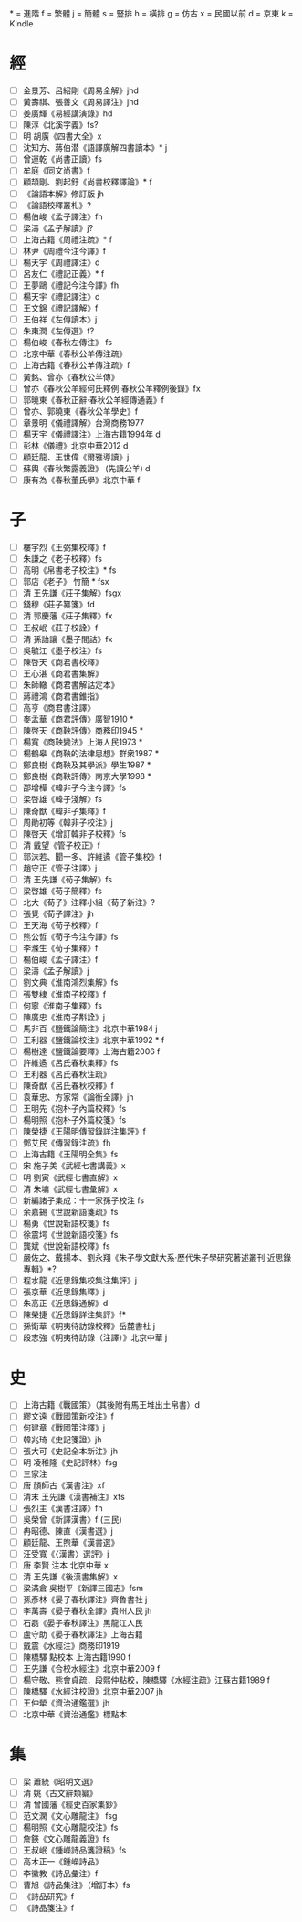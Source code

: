 \* = 進階
f = 繁體
j = 簡體
s = 豎排
h = 橫排
g = 仿古
x = 民國以前
d = 京東
k = Kindle

# 經
- [ ] 金景芳、呂紹剛《周易全解》jhd
- [ ] 黃壽祺、張善文《周易譯注》jhd
- [ ] 姜廣輝《易經講演錄》hd
- [ ]  陳淳《北溪字義》fs?
- [ ] 明 胡廣《四書大全》x
- [ ] 沈知方、蔣伯潜《語譯廣解四書讀本》* j
- [ ] 曾運乾《尚書正讀》fs
- [ ] 牟庭《同文尚書》f
- [ ] 顧頡剛、劉起釪《尚書校釋譯論》* f
- [ ] 《論語本解》修訂版 jh
- [ ] 《論語校釋叢札》?
- [ ] 楊伯峻《孟子譯注》fh
- [ ] 梁濤《孟子解讀》j?
- [ ] 上海古籍《周禮注疏》* f
- [ ] 林尹《周禮今注今譯》f
- [ ] 楊天宇《周禮譯注》d
- [ ] 呂友仁《禮記正義》* f
- [ ] 王夢鷗《禮記今注今譯》fh
- [ ] 楊天宇《禮記譯注》d
- [ ] 王文錦《禮記譯解》f
- [ ] 王伯祥《左傳讀本》j
- [ ] 朱東潤《左傳選》f?
- [ ] 楊伯峻《春秋左傳注》 fs
- [ ] 北京中華《春秋公羊傳注疏》
- [ ] 上海古籍《春秋公羊傳注疏》f
- [ ] 黃銘、曾亦《春秋公羊傳》
- [ ] 曾亦《春秋公羊經何氏釋例·春秋公羊釋例後錄》fx
- [ ] 郭曉東《春秋正辭·春秋公羊經傳通義》f
- [ ]  曾亦、郭曉東《春秋公羊學史》f
- [ ] 章景明《儀禮譯解》台灣商務1977
- [ ] 楊天宇《儀禮譯注》上海古籍1994年 d
- [ ] 彭林《儀禮》北京中華2012 d
- [ ] 顧廷龍、王世偉《爾雅導讀》j
- [ ] 蘇輿《春秋繁露義證》  (先讀公羊) d
- [ ] 康有為《春秋董氏學》北京中華 f

# 子
- [ ] 樓宇烈《王弼集校釋》f
- [ ] 朱謙之《老子校釋》fs
- [ ] 高明《帛書老子校注》* fs
- [ ] 郭店《老子》 竹簡 * fsx
- [ ] 清 王先謙《莊子集解》fsgx
- [ ] 錢穆《莊子纂箋》fd
- [ ] 清 郭慶藩《莊子集釋》fx
- [ ] 王叔岷《莊子校詮》f
- [ ] 清 孫詒讓《墨子間詁》fx
- [ ] 吳毓江《墨子校注》fs
- [ ] 陳啓天《商君書校釋》
- [ ] 王心湛《商君書集解》
- [ ] 朱師轍《商君書解詁定本》
- [ ] 蔣禮鴻《商君書錐指》
- [ ] 高亨《商君書注譯》
- [ ] 麥孟華《商君評傳》廣智1910 *
- [ ] 陳啓天《商鞅評傳》商務印1945 *
- [ ] 楊寬《商鞅變法》上海人民1973 *
- [ ] 楊鶴皋《商鞅的法律思想》群衆1987 *
- [ ] 鄭良樹《商鞅及其學派》學生1987 *
- [ ] 鄭良樹《商鞅評傳》南京大學1998 *
- [ ] 邵增樺《韓非子今注今譯》fs
- [ ] 梁啓雄《韓子淺解》fs
- [ ] 陳奇猷《韓非子集釋》f
- [ ] 周勛初等《韓非子校注》j
- [ ] 陳啓天《增訂韓非子校釋》fs
- [ ] 清 戴望《管子校正》f
- [ ] 郭沫若、聞一多、許維遹《管子集校》f
- [ ] 趙守正《管子注譯》j
- [ ] 清 王先謙《荀子集解》fs
- [ ] 梁啓雄《荀子簡釋》fs
- [ ] 北大《荀子》注釋小組《荀子新注》?
- [ ] 張覺《荀子譯注》jh
- [ ] 王天海《荀子校釋》f
- [ ] 熊公哲《荀子今注今譯》fs
- [ ] 李滌生《荀子集釋》f
- [ ] 楊伯峻《孟子譯注》f
- [ ] 梁濤《孟子解讀》j
- [ ] 劉文典《淮南鴻烈集解》fs
- [ ] 張雙棣《淮南子校釋》f
- [ ] 何寧《淮南子集釋》fs
- [ ] 陳廣忠《淮南子斠詮》j
- [ ] 馬非百《鹽鐵論簡注》北京中華1984 j
- [ ] 王利器《鹽鐵論校注》北京中華1992 * f
- [ ] 楊樹達《鹽鐵論要釋》上海古籍2006 f
- [ ] 許維遹《呂氏春秋集釋》fs
- [ ] 王利器《呂氏春秋注疏》
- [ ] 陳奇猷《呂氏春秋校釋》f
- [ ] 袁華忠、方家常《論衡全譯》jh
- [ ] 王明先《抱朴子內篇校釋》fs
- [ ] 楊明照《抱朴子外篇校箋》fs
- [ ] 陳榮捷《王陽明傳習錄詳注集評》f
- [ ] 鄧艾民《傳習錄注疏》fh
- [ ] 上海古籍《王陽明全集》fs
- [ ] 宋 施子美《武經七書講義》x
- [ ] 明 劉寅《武經七書直解》x
- [ ] 清 朱墉《武經七書彙解》x
- [ ] 新編諸子集成：十一家孫子校注 fs
- [ ] 余嘉錫《世說新語箋疏》fs
- [ ] 楊勇《世說新語校箋》fs
- [ ] 徐震堮《世說新語校箋》fs
- [ ] 龔斌《世說新語校釋》fs
- [ ] 嚴佐之、戴揚本、劉永翔《朱子學文獻大系·歷代朱子學研究著述叢刊·近思錄專輯》*?
- [ ] 程水龍《近思錄集校集注集評》j
- [ ] 張京華《近思錄集釋》j
- [ ] 朱高正《近思錄通解》d
- [ ] 陳榮捷《近思錄詳注集評》f*
- [ ] 孫衛華《明夷待訪錄校釋》岳麓書社 j
- [ ] 段志強《明夷待訪錄（注譯）》北京中華 j

# 史
- [ ] 上海古籍《戰國策》（其後附有馬王堆出土帛書）d
- [ ] 繆文遠《戰國策新校注》f
- [ ] 何建章《戰國策注釋》j
- [ ] 韓兆琦《史記箋證》jh
- [ ] 張大可《史記全本新注》jh
- [ ] 明 凌稚隆《史記評林》fsg
- [ ] 三家注
- [ ] 唐 顏師古《漢書注》xf
- [ ] 清末 王先謙《漢書補注》xfs
- [ ] 張烈主《漢書注譯》fh 
- [ ] 吳榮曾《新譯漢書》f (三民)
- [ ] 冉昭德、陳直《漢書選》j
- [ ] 顧廷龍、王煦華《漢書選》
- [ ] 汪受寬《〈漢書〉選評》j
- [ ] 唐 李賢 注本 北京中華 x
- [ ] 清 王先謙《後漢書集解》x
- [ ] 梁滿倉 吳樹平《新譯三國志》fsm
- [ ] 孫彥林《晏子春秋譯注》齊魯書社 j
- [ ] 李萬壽《晏子春秋全譯》貴州人民 jh
- [ ] 石磊《晏子春秋譯注》黑龍江人民
- [ ] 盧守助《晏子春秋譯注》上海古籍
- [ ] 戴震《水經注》商務印1919
- [ ] 陳橋驛 點校本 上海古籍1990 f
- [ ] 王先謙《合校水經注》北京中華2009 f
- [ ] 楊守敬、熊會貞疏，段熙仲點校，陳橋驛《水經注疏》江蘇古籍1989 f
- [ ] 陳橋驛《水經注校證》北京中華2007 jh
- [ ] 王仲犖《資治通鑑選》jh
- [ ] 北京中華《資治通鑑》標點本

# 集
- [ ] 梁 蕭統《昭明文選》
- [ ] 清 姚《古文辭類纂》
- [ ] 清 曾國藩《經史百家集鈔》
- [ ] 范文澖《文心雕龍注》 fsg
- [ ] 楊明照《文心雕龍校注》fs
- [ ] 詹鍈《文心雕龍義證》fs
- [ ] 王叔岷《鍾嶸詩品箋證稿》fs
- [ ] 高木正一《鍾嶸詩品》
- [ ] 李徽教《詩品彙注》f
- [ ] 曹旭《詩品集注》（增訂本）fs
- [ ] 《詩品研究》f
- [ ] 《詩品箋注》f
